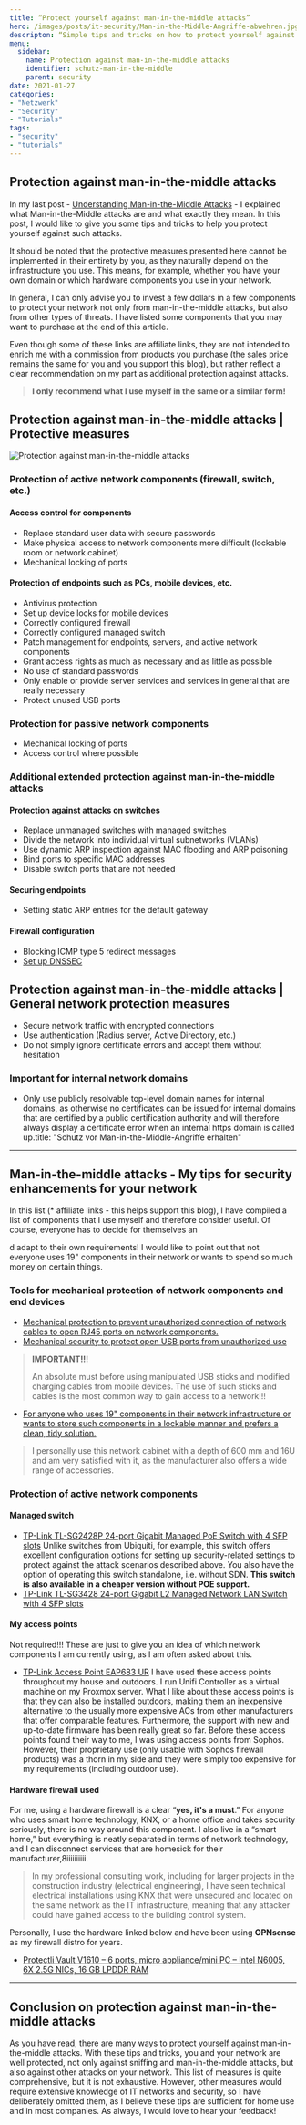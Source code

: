 ```yaml
---
title: “Protect yourself against man-in-the-middle attacks”
hero: /images/posts/it-security/Man-in-the-Middle-Angriffe-abwehren.jpg
descripton: “Simple tips and tricks on how to protect yourself against man-in-the-middle attacks.”
menu:
  sidebar:
    name: Protection against man-in-the-middle attacks
    identifier: schutz-man-in-the-middle
    parent: security
date: 2021-01-27
categories: 
- "Netzwerk"
- "Security"
- "Tutorials"
tags: 
- "security"
- "tutorials"
---
```


## Protection against man-in-the-middle attacks
In my last post - [Understanding Man-in-the-Middle Attacks](https://secure-bits.org/man-in-the-middle/) - I explained what Man-in-the-Middle attacks are and what exactly they mean. In this post, I would like to give you some tips and tricks to help you protect yourself against such attacks.

It should be noted that the protective measures presented here cannot be implemented in their entirety by you, as they naturally depend on the infrastructure you use. This means, for example, whether you have your own domain or which hardware components you use in your network.

In general, I can only advise you to invest a few dollars in a few components to protect your network not only from man-in-the-middle attacks, but also from other types of threats.
I have listed some components that you may want to purchase at the end of this article.

Even though some of these links are affiliate links, they are not intended to enrich me with a commission from products you purchase (the sales price remains the same for you and you support this blog), but rather reflect a clear recommendation on my part as additional protection against attacks.

> **I only recommend what I use myself in the same or a similar form!**

## Protection against man-in-the-middle attacks | Protective measures
![Protection against man-in-the-middle attacks](/images/posts/it-security/Man-in-the-Middle-Angriffe-abwehren.jpg)

### Protection of active network components (firewall, switch, etc.)
#### Access control for components
- Replace standard user data with secure passwords
- Make physical access to network components more difficult (lockable room or network cabinet)
- Mechanical locking of ports
#### Protection of endpoints such as PCs, mobile devices, etc.
- Antivirus protection
- Set up device locks for mobile devices
- Correctly configured firewall
- Correctly configured managed switch
- Patch management for endpoints, servers, and active network components
- Grant access rights as much as necessary and as little as possible
- No use of standard passwords
- Only enable or provide server services and services in general that are really necessary
- Protect unused USB ports
### Protection for passive network components
- Mechanical locking of ports
- Access control where possible
### Additional extended protection against man-in-the-middle attacks
#### Protection against attacks on switches
- Replace unmanaged switches with managed switches
- Divide the network into individual virtual subnetworks (VLANs)
- Use dynamic ARP inspection against MAC flooding and ARP poisoning
- Bind ports to specific MAC addresses
- Disable switch ports that are not needed
#### Securing endpoints
- Setting static ARP entries for the default gateway
#### Firewall configuration
- Blocking ICMP type 5 redirect messages
- [Set up DNSSEC](https://de.wikipedia.org/wiki/Domain_Name_System_Security_Extensions#:~:text=Die%20Domain%20Name%20System%20Security,und%20Integrit%C3%A4t%20der%20Daten%20erweitern.)
 
## Protection against man-in-the-middle attacks | General network protection measures
- Secure network traffic with encrypted connections
- Use authentication (Radius server, Active Directory, etc.)
- Do not simply ignore certificate errors and accept them without hesitation
### Important for internal network domains
- Only use publicly resolvable top-level domain names for internal domains, as otherwise no certificates can be issued for internal domains that are certified by a public certification authority and will therefore always display a certificate error when an internal https domain is called up.title: "Schutz vor Man-in-the-Middle-Angriffe erhalten"

---

## Man-in-the-middle attacks - My tips for security enhancements for your network
In this list (* affiliate links - this helps support this blog), I have compiled a list of components that I use myself and therefore consider useful.
Of course, everyone has to decide for themselves an

d adapt to their own requirements! I would like to point out that not everyone uses 19" components in their network or wants to spend so much money on certain things.
### Tools for mechanical protection of network components and end devices
- [Mechanical protection to prevent unauthorized connection of network cables to open RJ45 ports on network components.](https://amzn.to/4lzR1mG)
- [Mechanical security to protect open USB ports from unauthorized use](https://amzn.to/4kGzVCp)
> **IMPORTANT!!!**
>
> An absolute must before using manipulated USB sticks and modified charging cables from mobile devices. The use of such sticks and cables is the most common way to gain access to a network!!!
- [For anyone who uses 19" components in their network infrastructure or wants to store such components in a lockable manner and prefers a clean, tidy solution.](https://amzn.to/3GWI4om)
> I personally use this network cabinet with a depth of 600 mm and 16U and am very satisfied with it, as the manufacturer also offers a wide range of accessories.
### Protection of active network components
#### Managed switch
- [TP-Link TL-SG2428P 24-port Gigabit Managed PoE Switch with 4 SFP slots](https://amzn.to/46hwXko)
Unlike switches from Ubiquiti, for example, this switch offers excellent configuration options for setting up security-related settings to protect against the attack scenarios described above.
You also have the option of operating this switch standalone, i.e. without SDN.
**This switch is also available in a cheaper version without POE support.**
- [TP-Link TL-SG3428 24-port Gigabit L2 Managed Network LAN Switch with 4 SFP slots](https://amzn.to/3IxMiU1)

#### My access points
Not required!!! These are just to give you an idea of which network components I am currently using, as I am often asked about this.
- [TP-Link Access Point EAP683 UR](https://amzn.to/4f2uJYA)
I have used these access points throughout my house and outdoors. I run Unifi Controller as a virtual machine on my Proxmox server.
What I like about these access points is that they can also be installed outdoors, making them an inexpensive alternative to the usually more expensive ACs from other manufacturers that offer comparable features.
Furthermore, the support with new and up-to-date firmware has been really great so far.
Before these access points found their way to me, I was using access points from Sophos. However, their proprietary use (only usable with Sophos firewall products) was a thorn in my side and they were simply too expensive for my requirements (including outdoor use).
#### Hardware firewall used
For me, using a hardware firewall is a clear “**yes, it's a must**.”
For anyone who uses smart home technology, KNX, or a home office and takes security seriously, there is no way around this component.
I also live in a “smart home,” but everything is neatly separated in terms of network technology, and I can disconnect services that are homesick for their manufacturer,8iiiiiiiiii.
> In my professional consulting work, including for larger projects in the construction industry (electrical engineering), I have seen technical electrical installations using KNX that were unsecured and located on the same network as the IT infrastructure, meaning that any attacker could have gained access to the building control system.
>
Personally, I use the hardware linked below and have been using **OPNsense** as my firewall distro for years.
- [Protectli Vault V1610 – 6 ports, micro appliance/mini PC – Intel N6005, 6X 2.5G NICs, 16 GB LPDDR RAM](https://amzn.to/3IPrirQ)

---

## Conclusion on protection against man-in-the-middle attacks
As you have read, there are many ways to protect yourself against man-in-the-middle attacks.
With these tips and tricks, you and your network are well protected, not only against sniffing and man-in-the-middle attacks, but also against other attacks on your network.
This list of measures is quite comprehensive, but it is not exhaustive. However, other measures would require extensive knowledge of IT networks and security, so I have deliberately omitted them, as I believe these tips are sufficient for home use and in most companies.
As always, I would love to hear your feedback!
